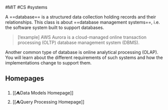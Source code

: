 #MIT #CS #systems 

A ==database== is a structured data collection holding records and their relationships. This class is about ==database management systems==, i.e. the software system built to support databases.

> [!example]
> AWS Aurora is a cloud-managed online transaction processing (OLTP) database management system (DBMS).

Another common type of database is online analytical processing (OLAP). You will learn about the different requirements of such systems and how the implementations change to support them.

## Homepages

1. [[⛺Data Models Homepage]]
2. [[⛺Query Processing Homepage]]